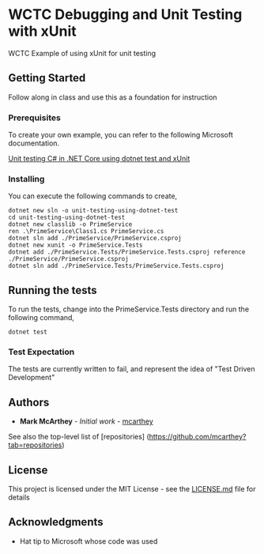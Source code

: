 # WCTC Debugging and Unit Testing with xUnit

WCTC Example of using xUnit for unit testing

## Getting Started

Follow along in class and use this as a foundation for instruction

### Prerequisites

To create your own example, you can refer to the following Microsoft documentation.

[Unit testing C# in .NET Core using dotnet test and xUnit](https://docs.microsoft.com/en-us/dotnet/core/testing/unit-testing-with-dotnet-test)

### Installing

You can execute the following commands to create,

```
dotnet new sln -o unit-testing-using-dotnet-test
cd unit-testing-using-dotnet-test
dotnet new classlib -o PrimeService
ren .\PrimeService\Class1.cs PrimeService.cs
dotnet sln add ./PrimeService/PrimeService.csproj
dotnet new xunit -o PrimeService.Tests
dotnet add ./PrimeService.Tests/PrimeService.Tests.csproj reference ./PrimeService/PrimeService.csproj
dotnet sln add ./PrimeService.Tests/PrimeService.Tests.csproj
```

## Running the tests

To run the tests, change into the PrimeService.Tests directory and run the following command,

```
dotnet test
```

### Test Expectation

The tests are currently written to fail, and represent the idea of "Test Driven Development"

## Authors

* **Mark McArthey** - *Initial work* - [mcarthey](https://github.com/mcarthey/vscode-xunit-testing)

See also the top-level list of [repositories] (https://github.com/mcarthey?tab=repositories)

## License

This project is licensed under the MIT License - see the [LICENSE.md](LICENSE.md) file for details

## Acknowledgments

* Hat tip to Microsoft whose code was used

